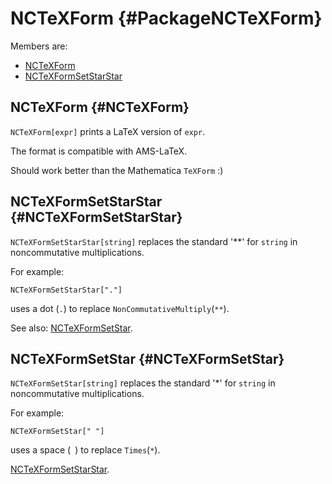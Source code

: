 # NCTeXForm {#PackageNCTeXForm}

Members are:

* [NCTeXForm](#NCTeXForm)
* [NCTeXFormSetStarStar](#NCTeXFormSetStarStar)

## NCTeXForm {#NCTeXForm}

`NCTeXForm[expr]` prints a LaTeX version of `expr`.

The format is compatible with AMS-LaTeX.

Should work better than the Mathematica `TeXForm` :)

## NCTeXFormSetStarStar {#NCTeXFormSetStarStar}

`NCTeXFormSetStarStar[string]` replaces the standard '**' for `string`
in noncommutative multiplications.

For example:

	NCTeXFormSetStarStar["."]
	
uses a dot (`.`) to replace `NonCommutativeMultiply`(`**`).

See also:
[NCTeXFormSetStar](#NCTeXFormSetStar).

## NCTeXFormSetStar {#NCTeXFormSetStar}

`NCTeXFormSetStar[string]` replaces the standard '*' for `string`
in noncommutative multiplications.

For example:

	NCTeXFormSetStar[" "]
	
uses a space (` `) to replace `Times`(`*`).

[NCTeXFormSetStarStar](#NCTeXFormSetStarStar).
